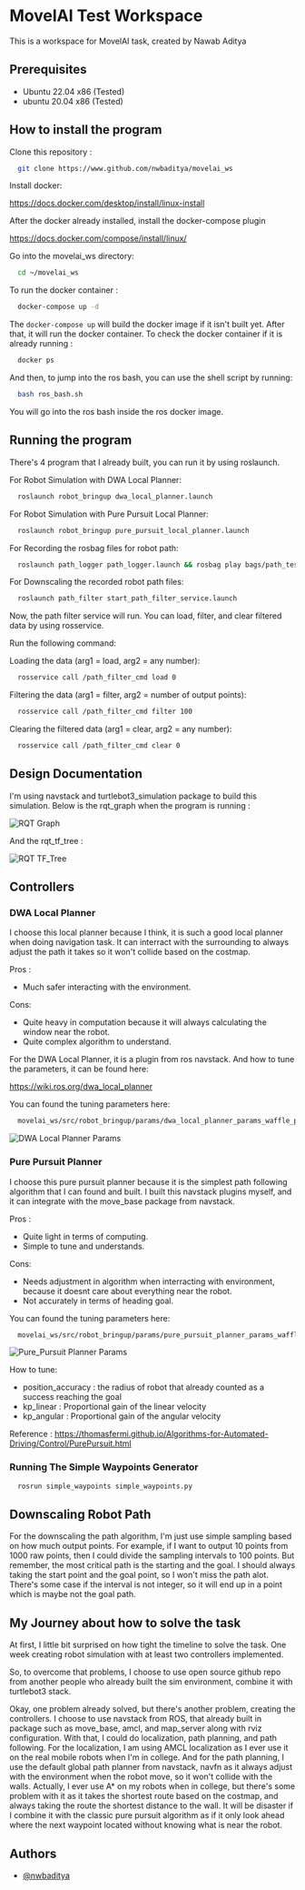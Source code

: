 
# MovelAI Test Workspace

This is a workspace for MovelAI task, created by Nawab Aditya

## Prerequisites
- Ubuntu 22.04 x86 (Tested)
- ubuntu 20.04 x86 (Tested)

## How to install the program

Clone this repository :

```bash
  git clone https://www.github.com/nwbaditya/movelai_ws
```
Install docker:

https://docs.docker.com/desktop/install/linux-install

After the docker already installed, install the docker-compose plugin

https://docs.docker.com/compose/install/linux/

Go into the movelai_ws directory:
```bash
  cd ~/movelai_ws
```

To run the docker container :

```bash
  docker-compose up -d
```
The `docker-compose up` will build the docker image if it isn't built yet. After that, it will run the docker container.
To check the docker container if it is already running :

```bash
  docker ps
```
And then, to jump into the ros bash, you can use the shell script by running:

```bash
  bash ros_bash.sh
```
You will go into the ros bash inside the ros docker image.

## Running the program

There's 4 program that I already built, you can run it by using roslaunch.

For Robot Simulation with DWA Local Planner:

```bash
  roslaunch robot_bringup dwa_local_planner.launch
```

For Robot Simulation with Pure Pursuit Local Planner:

```bash
  roslaunch robot_bringup pure_pursuit_local_planner.launch
```

For Recording the rosbag files for robot path:

```bash
  roslaunch path_logger path_logger.launch && rosbag play bags/path_test.bag
```

For Downscaling the recorded robot path files:

```bash
  roslaunch path_filter start_path_filter_service.launch
```
Now, the path filter service will run. You can load, filter, and clear filtered data by using rosservice.

Run the following command:

Loading the data (arg1 = load, arg2 = any number):

```bash
  rosservice call /path_filter_cmd load 0
```

Filtering the data (arg1 = filter, arg2 = number of output points):
```bash
  rosservice call /path_filter_cmd filter 100
```

Clearing the filtered data (arg1 = clear, arg2 = any number):
```bash
  rosservice call /path_filter_cmd clear 0
```

## Design Documentation

I'm using navstack and turtlebot3_simulation package to build this simulation.
Below is the rqt_graph when the program is running :

![RQT Graph](https://raw.githubusercontent.com/nwbaditya/movelai_ws/main/image/rqt_graph.png)

And the rqt_tf_tree :

![RQT TF_Tree](https://raw.githubusercontent.com/nwbaditya/movelai_ws/main/image/rqt_tf_tree.png)

## Controllers

### DWA Local Planner

I choose this local planner because I think, it is such a good local planner when doing navigation task. It can
interract with the surrounding to always adjust the path it takes so it won't collide based on the costmap.

Pros :
- Much safer interacting with the environment.

Cons:
- Quite heavy in computation because it will always calculating the window near the robot.
- Quite complex algorithm to understand.

For the DWA Local Planner, it is a plugin from ros navstack. And how to tune the parameters, it can be found here:

https://wiki.ros.org/dwa_local_planner

You can found the tuning parameters here:

```bash
  movelai_ws/src/robot_bringup/params/dwa_local_planner_params_waffle_pi.yaml
```
![DWA Local Planner Params](https://raw.githubusercontent.com/nwbaditya/movelai_ws/main/image/dwa_planner_params.png)

### Pure Pursuit Planner

I choose this pure pursuit planner because it is the simplest path following algorithm that I can found and built. I built this navstack plugins myself,
and it can integrate with the move_base package from navstack.

Pros :
- Quite light in terms of computing.
- Simple to tune and understands.

Cons:
- Needs adjustment in algorithm when interracting with environment, because it doesnt care about everything near the robot.
- Not accurately in terms of heading goal.

You can found the tuning parameters here:

```bash
  movelai_ws/src/robot_bringup/params/pure_pursuit_planner_params_waffle_pi.yaml
```
![Pure_Pursuit Planner Params](https://raw.githubusercontent.com/nwbaditya/movelai_ws/main/image/pure_pursuit_planner_params.png)

How to tune:
- position_accuracy : the radius of robot that already counted as a success reaching the goal
- kp_linear : Proportional gain of the linear velocity
- kp_angular : Proportional gain of the angular velocity

Reference : https://thomasfermi.github.io/Algorithms-for-Automated-Driving/Control/PurePursuit.html

### Running The Simple Waypoints Generator

```bash
  rosrun simple_waypoints simple_waypoints.py
```

## Downscaling Robot Path
For the downscaling the path algorithm, I'm just use simple sampling based on how much output points. For example, if I want to output 10 points from
1000 raw points, then I could divide the sampling intervals to 100 points. But remember, the most critical path is the starting and the goal. I should always
taking the start point and the goal point, so I won't miss the path alot. There's some case if the interval is not integer, so it will end up in a point which
is maybe not the goal path.


## My Journey about how to solve the task

At first, I little bit surprised on how tight the timeline to solve the task. One week creating robot simulation with at least two controllers implemented.

So, to overcome that problems, I choose to use open source github repo from another people who already built the sim environment, combine it with turtlebot3 stack.

Okay, one problem already solved, but there's another problem, creating the controllers. I choose to use navstack from ROS, that already built in package such as move_base, 
amcl, and map_server along with rviz configuration. With that, I could do localization, path planning, and path following. For the localization, I am using AMCL localization as 
I ever use it on the real mobile robots when I'm in college. And for the path planning, I use the default global path planner from navstack, navfn as it always adjust with the 
environment when the robot move, so it won't collide with the walls. Actually, I ever use A* on my robots when in college, but there's some problem with it as it takes the shortest 
route based on the costmap, and always taking the route the shortest distance to the wall. It will be disaster if I combine it with the classic pure pursuit algorithm as if it only look 
ahead where the next waypoint located without knowing what is near the robot.

## Authors

- [@nwbaditya](https://www.github.com/nwbaditya)

